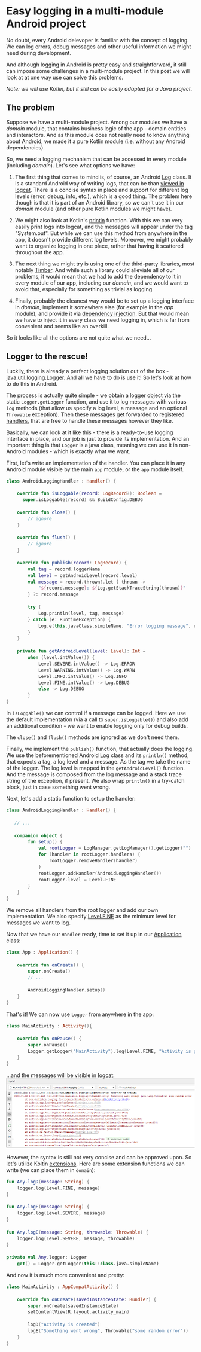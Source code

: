 # Easy logging in a multi-module Android project

No doubt, every Android delevoper is familiar with the concept of logging. We can log errors, debug messages and other useful information we might need during development. 

And although logging in Android is pretty easy and straightforward, it still can impose some challenges in a multi-module project. In this post we will look at at one way use can solve this problems.

_Note: we will use Kotlin, but it still can be easily adapted for a Java project._

## The problem

Suppose we have a multi-module project. Among our modules we have a _domain_ module, that contains business logic of the app - domain entities and interactors. And as this module does not really need to know anything about Android, we made it a pure Kotlin module (i.e. without any Android dependencies).

So, we need a logging mechanism that can be accessed in every module (including _domain_).
Let's see what options we have:

1) The first thing that comes to mind is, of course, an Android [Log](https://developer.android.com/reference/android/util/Log) class. It is a standard Android way of writing logs, that can be than [viewed in logcat](https://developer.android.com/studio/debug/am-logcat). There is a concise syntax in place and support for different log levels (error, debug, info, etc.), which is a good thing. The problem here though is that it is part of an Android library, so we can't use it in our _domain_ module (and other pure Kotlin modules we might have).

2) We might also look at Kotlin's [println](https://kotlinlang.org/api/latest/jvm/stdlib/kotlin.io/println.html) function. With this we can very easily print logs into logcat, and the messages will appear under the tag "System.out". But while we can use this method from anywhere in the app, it doesn't provide different log levels. Moreover, we might probably want to organize logging in one place, rather that having it scattered throughout the app.

3) The next thing we might try is using one of the third-party libraries, most notably [Timber](https://github.com/JakeWharton/timber). And while such a library could alleviate all of our problems, it would mean that we had to add the dependency to it in every module of our app, including our _domain_, and we would want to avoid that, especially for something as trivial as logging.

4) Finally, probably the cleanest way would be to set up a logging interface in _domain_, implement it somewhere else (for example in the _app_ module), and provide it via [dependency injection](https://developer.android.com/training/dependency-injection). But that would mean we have to inject it in every class we need logging in, which is far from convenient and seems like an overkill.

So it looks like all the options are not quite what we need...

## Logger to the rescue!

Luckily, there is already a perfect logging solution out of the box - [java.util.logging.Logger](https://developer.android.com/reference/java/util/logging/Logger). And all we have to do is use it! So let's look at how to do this in Android.

The process is actually quite simple - we obtain a logger object via the static `Logger.getLogger` function, and use it to log messages with various `log` methods (that allow us specify a log level, a message and an optional `Throwable` exception). Then these messages get forwarded to registered [handlers](https://developer.android.com/reference/java/util/logging/Handler), that are free to handle these messages however they like. 

Basically, we can look at it like this - there is a ready-to-use logging interface in place, and our job is just to provide its implementation. And an important thing is that `Logger` is a java class, meaning we can use it in non-Android modules - which is exactly what we want.

First, let's write an implementation of the handler. You can place it in any Android module visible by the main `app` module, or the `app` module itself.

```kotlin
class AndroidLoggingHandler : Handler() {

    override fun isLoggable(record: LogRecord?): Boolean =
      super.isLoggable(record) && BuildConfig.DEBUG

    override fun close() {
        // ignore
    }

    override fun flush() {
        // ignore
    }

    override fun publish(record: LogRecord) {
        val tag = record.loggerName
        val level = getAndroidLevel(record.level)
        val message = record.thrown?.let { thrown ->
            "${record.message}: ${Log.getStackTraceString(thrown)}"
        } ?: record.message

        try {
            Log.println(level, tag, message)
        } catch (e: RuntimeException) {
            Log.e(this.javaClass.simpleName, "Error logging message", e)
        }
    }

    private fun getAndroidLevel(level: Level): Int =
        when (level.intValue()) {
            Level.SEVERE.intValue() -> Log.ERROR
            Level.WARNING.intValue() -> Log.WARN
            Level.INFO.intValue() -> Log.INFO
            Level.FINE.intValue() -> Log.DEBUG
            else -> Log.DEBUG
        }
}
```

In `isLoggable()` we can control if a message can be logged. Here we use the default implementation (via a call to `super.isLoggable()`) and also add an additional condition - we want to enable logging only for debug builds.

The `close()` and `flush()` methods are ignored as we don't need them.

Finally, we implement the `publish()` function, that actually does the logging. We use the beforementioned Android [Log](https://developer.android.com/reference/android/util/Log) class and its `println()` method, that expects a tag, a log level and a message. As the tag we take the name of the logger. The log level is mapped in the `getAndroidLevel()` function. And the message is composed from the log message and a stack trace string of the exception, if present. We also wrap `println()` in a try-catch block, just in case something went wrong.

Next, let's add a static function to setup the handler:
```kotlin
class AndroidLoggingHandler : Handler() {

   // ...
   
   companion object {
        fun setup() {
            val rootLogger = LogManager.getLogManager().getLogger("")
            for (handler in rootLogger.handlers) {
                rootLogger.removeHandler(handler)
            }
            rootLogger.addHandler(AndroidLoggingHandler())
            rootLogger.level = Level.FINE
        }
    }
}
```
We remove all handlers from the root logger and add our own implementation. We also specify [Level.FINE](https://developer.android.com/reference/java/util/logging/Level#FINE) as the minimum level for messages we want to log.

Now that we have our `Handler` ready, time to set it up in our [Application](https://developer.android.com/reference/android/app/Application) class:

```kotlin
class App : Application() {

    override fun onCreate() {
        super.onCreate()
        // ...
        
        AndroidLoggingHandler.setup()
    }
}
```

That's it! We can now use `Logger` from anywhere in the app:

```kotlin
class MainActivity : Activity(){

    override fun onPause() {
        super.onPause()
        Logger.getLogger("MainActivity").log(Level.FINE, "Activity is paused")
    }
}
```

...and the messages will be visible in [logcat](https://developer.android.com/studio/debug/am-logcat):
![logcat](logging-1.png)
 
However, the syntax is still not very concise and can be approved upon. So let's utilize Koltin [extensions](https://kotlinlang.org/docs/reference/extensions.html). Here are some extension functions we can write (we can place them in `domain`):

```kotlin
fun Any.logD(message: String) {
    logger.log(Level.FINE, message)
}

fun Any.logE(message: String) {
    logger.log(Level.SEVERE, message)
}

fun Any.logE(message: String, throwable: Throwable) {
    logger.log(Level.SEVERE, message, throwable)
}

private val Any.logger: Logger
    get() = Logger.getLogger(this::class.java.simpleName)
```

And now it is much more convenient and pretty:
```kotlin
class MainActivity : AppCompatActivity() {

    override fun onCreate(savedInstanceState: Bundle?) {
        super.onCreate(savedInstanceState)
        setContentView(R.layout.activity_main)

        logD("Activity is created")
        logE("Something went wrong", Throwable("some random error"))
    }
}
```
